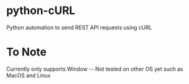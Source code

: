# python-cURL
Python automation to send REST API requests using cURL

# To Note
Currently only supports Window -- Not tested on other OS yet such as MacOS and Linux
